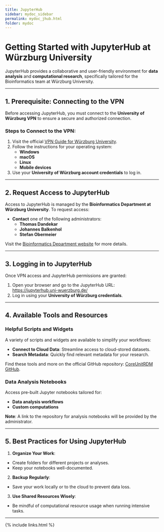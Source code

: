 ```yaml
---
title: JupyterHub
sidebar: mydoc_sidebar
permalink: mydoc_jhub.html
folder: mydoc
---
```


# Getting Started with JupyterHub at Würzburg University

JupyterHub provides a collaborative and user-friendly environment for **data analysis** and **computational research**, specifically tailored for the Bioinformatics team at Würzburg University.

---

## **1. Prerequisite: Connecting to the VPN**

Before accessing JupyterHub, you must connect to the **University of Würzburg VPN** to ensure a secure and authorized connection.

### **Steps to Connect to the VPN**:
1. Visit the official [VPN Guide for Würzburg University](https://www.rz.uni-wuerzburg.de/dienste/it-sicherheit/vpn/).
2. Follow the instructions for your operating system:
   - **Windows**
   - **macOS**
   - **Linux**
   - **Mobile devices**
3. Use your **University of Würzburg account credentials** to log in.

---

## **2. Request Access to JupyterHub**

Access to JupyterHub is managed by the **Bioinformatics Department at Würzburg University**. To request access:
- **Contact** one of the following administrators:
  - **Thomas Dandekar**
  - **Johannes Balkenhol**
  - **Stefan Obermeier**

Visit the [Bioinformatics Department website](https://www.biozentrum.uni-wuerzburg.de/bioinfo/) for more details.

---

## **3. Logging in to JupyterHub**

Once VPN access and JupyterHub permissions are granted:
1. Open your browser and go to the JupyterHub URL:
https://jupyterhub.uni-wuerzburg.de/
2. Log in using your **University of Würzburg credentials**.

---

## **4. Available Tools and Resources**

### **Helpful Scripts and Widgets**
A variety of scripts and widgets are available to simplify your workflows:
- **Connect to Cloud Data**: Streamline access to cloud-stored datasets.
- **Search Metadata**: Quickly find relevant metadata for your research.

Find these tools and more on the official GitHub repository:
[CoreUnitRDM GitHub](https://github.com/CoreUnitRDM).

### **Data Analysis Notebooks**
Access pre-built Jupyter notebooks tailored for:
- **Data analysis workflows**
- **Custom computations**

**Note**: A link to the repository for analysis notebooks will be provided by the administrator.

---

## **5. Best Practices for Using JupyterHub**

1. **Organize Your Work**:
- Create folders for different projects or analyses.
- Keep your notebooks well-documented.

2. **Backup Regularly**:
- Save your work locally or to the cloud to prevent data loss.

3. **Use Shared Resources Wisely**:
- Be mindful of computational resource usage when running intensive tasks.

---

{% include links.html %}
